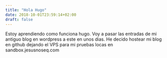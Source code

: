 ```yaml
---
title: "Hola Hugo"
date: 2018-10-01T23:59:14+02:00
draft: false
---
```


Estoy aprendiendo como funciona hugo.
Voy a pasar las entradas de mi antiguo blog en wordpress a este en unos dias.
He decido hostear mi blog en github dejando el VPS para mi pruebas locas en sandbox.jesusnoseq.com